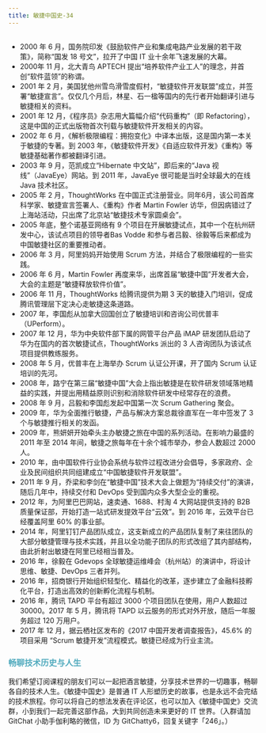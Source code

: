 ```yaml
---
title: 敏捷中国史-34
---
```

<article id="topicContainer" class="column_content"><h2 class="topic_title"></h2><div><ul>
<li>2000 年 6 月，国务院印发《鼓励软件产业和集成电路产业发展的若干政策》，简称“国发 18 号文”，拉开了中国 IT 业十余年飞速发展的大幕。</li>
<li>2000年 11 月，北大青鸟 APTECH 提出“培养软件产业工人”的理念，并首创“软件蓝领”的称谓。</li>
<li>2001 年 2 月，美国犹他州雪鸟滑雪度假村，“敏捷软件开发联盟”成立，并签署“敏捷宣言”。仅仅几个月后，林星、石一楹等国内的先行者开始翻译引进与敏捷相关的资料。</li>
<li>2001 年 12 月，《程序员》杂志用大篇幅介绍“代码重构”（即 Refactoring），这是中国的正式出版物首次刊载与敏捷软件开发相关的内容。</li>
<li>2002 年 6 月，《解析极限编程：拥抱变化》中译本出版，这是国内第一本关于敏捷的专著。到 2003 年，《敏捷软件开发》《自适应软件开发》《重构》等敏捷基础著作都被翻译引进。</li>
<li>2003 年 9 月，范凯成立“Hibernate 中文站”，即后来的“Java 视线”（JavaEye）网站。到 2011 年，JavaEye 很可能是当时全球最大的在线 Java 技术社区。</li>
<li>2005 年 2 月，ThoughtWorks 在中国正式注册营业。同年6月，该公司首席科学家、敏捷宣言签署人、《重构》作者 Martin Fowler 访华，但因病错过了上海站活动，只出席了北京站“敏捷技术专家圆桌会”。</li>
<li>2005 年底，整个诺基亚网络有 9 个项目在开展敏捷试点，其中一个在杭州研发中心，该试点项目的领导者Bas Vodde 和参与者吕毅、徐毅等后来都成为中国敏捷社区的重要推动者。</li>
<li>2006 年 3 月，阿里妈妈开始使用 Scrum 方法，并结合了极限编程的一些实践。</li>
<li>2006 年 6 月，Martin Fowler 再度来华，出席首届“敏捷中国”开发者大会，大会的主题是“敏捷释放软件价值”。</li>
<li>2006 年 11 月，ThoughtWorks 给腾讯提供为期 3 天的敏捷入门培训，促成腾讯管理层下定决心走敏捷这条道路。</li>
<li>2007 年，李国彪从加拿大回国创立了敏捷培训和咨询公司优普丰（UPerform）。</li>
<li>2007 年 12 月，华为中央软件部下属的网管平台产品 iMAP 研发团队启动了华为在国内的首次敏捷试点，ThoughtWorks 派出的 3 人咨询团队为该试点项目提供教练服务。</li>
<li>2008 年 5 月，优普丰在上海举办 Scrum 认证公开课，开了国内 Scrum 认证培训的先河。</li>
<li>2008 年，路宁在第三届“敏捷中国”大会上指出敏捷是在软件研发领域落地精益的实践，并提出用精益原则识别和消除软件研发中经常存在的浪费。</li>
<li>2008 年 9 月，吕毅和李国彪发起中国第一次 Scrum Gathering 聚会。</li>
<li>2009 年，华为全面推行敏捷，产品与解决方案总裁徐直军在一年中签发了 3 个与敏捷推行相关的发函。</li>
<li>2009 年，熊妍妍开始牵头主办敏捷之旅在中国的系列活动。在影响力最盛的 2011 年至 2014 年间，敏捷之旅每年在十余个城市举办，参会人数超过 2000 人。</li>
<li>2010 年，由中国软件行业协会系统与软件过程改进分会倡导，多家政府、企业及民间组织共同组建成立“中国敏捷软件开发联盟”。</li>
<li>2011 年 9 月，乔梁和李剑在“敏捷中国”技术大会上做题为“持续交付”的演讲，随后几年中，持续交付和 DevOps 受到国内众多大型企业的重视。</li>
<li>2012 年，为阿里巴巴网站，速卖通、1688、村淘 4 大网站提供支持的 B2B 质量保证部，开始打造一站式研发提效平台“云效”。到 2016 年，云效平台已经覆盖阿里 60% 的事业部。</li>
<li>2014 年，阿里钉钉产品团队成立，这支新成立的产品团队复制了来往团队的大部分敏捷管理与技术实践，并且以全功能子团队的形式改组了其内部结构，由此折射出敏捷在阿里已经相当普及。</li>
<li>2016 年，徐毅在 Gdevops 全球敏捷运维峰会（杭州站）的演讲中，将设计思维、敏捷、DevOps 三者并列。</li>
<li>2016 年，招商银行开始组织轻型化、精益化的改革，逐步建立了金融科技孵化平台，打造出高效的创新孵化流程与机制。</li>
<li>2016 年，腾讯 TAPD 平台有超过 3000 个项目团队在使用，用户人数超过 30000。2017 年 5 月，腾讯将 TAPD 以云服务的形式对外开放，随后一年服务超过 120 万用户。</li>
<li>2017 年 12 月，据云栖社区发布的《2017 中国开发者调查报告》，45.6% 的项目采用 “Scrum 敏捷开发”流程模式。敏捷已经成为行业主流。</li>
</ul>
<h3 id="fontcolor52abbefont"><font color=52abbe>畅聊技术历史与人生</font></h3>
<p>我们希望订阅课程的朋友们可以一起把酒言敏捷，分享技术世界的一切趣事，畅聊各自的技术人生。《敏捷中国史》是普通 IT 人形塑历史的故事，也是永远不会完结的技术旅程。你可以将自己的想法发表在评论区，也可以加入《敏捷中国史》交流群，小到我们一起完善这部作品，大到共同创造未来更好的 IT 世界。（入群请加 GitChat 小助手伽利略的微信，ID 为 GitChatty6，回复关键字「246」。）</p></div></article>